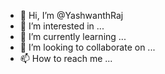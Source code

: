 - 👋 Hi, I’m @YashwanthRaj
- 👀 I’m interested in ...
- 🌱 I’m currently learning ...
- 💞️ I’m looking to collaborate on ...
- 📫 How to reach me ...

<!---
YashwanthRaj/YashwanthRaj is a ✨ special ✨ repository because its `README.md` (this file) appears on your GitHub profile.
You can click the Preview link to take a look at your changes.
--->
